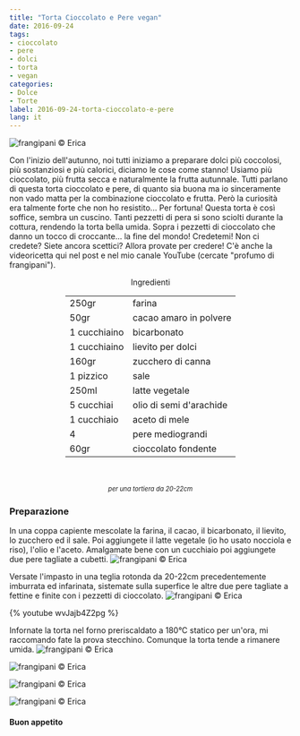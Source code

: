 ```yaml
---
title: "Torta Cioccolato e Pere vegan"
date: 2016-09-24
tags:
- cioccolato
- pere
- dolci
- torta
- vegan
categories:
- Dolce
- Torte
label: 2016-09-24-torta-cioccolato-e-pere
lang: it
---
```

![](header.jpg "frangipani © Erica")

Con l'inizio dell'autunno, noi tutti iniziamo a preparare dolci più coccolosi, più sostanziosi e più calorici, diciamo le cose come stanno! Usiamo più cioccolato, più frutta secca e naturalmente la frutta autunnale. Tutti parlano di questa torta cioccolato e pere, di quanto sia buona ma io sinceramente non vado matta per la combinazione cioccolato e frutta. Però la curiosità era talmente forte che non ho resistito... Per fortuna! Questa torta è così soffice, sembra un cuscino. Tanti pezzetti di pera si sono sciolti durante la cottura, rendendo la torta bella umida. Sopra i pezzetti di cioccolato che danno un tocco di croccante... la fine del mondo! Credetemi! Non ci credete? Siete ancora scettici? Allora provate per credere! C'è anche la videoricetta qui nel post e nel mio canale YouTube (cercate "profumo di frangipani").

<div id="wrapper" style="text-align: center">
  <div id="yourdiv" style="display: inline-block;">
    <div class="ingredients">
      <div class="ingredients-title">Ingredienti</div>
      <table>
        <tbody>
          <tr>
            <td>250gr</td>
            <td>farina</td>
          </tr>
          <tr>
            <td>50gr</td>
            <td>cacao amaro in polvere</td>
          </tr>
          <tr>
            <td>1 cucchiaino</td>
            <td>bicarbonato</td>
          </tr>
          <tr>
            <td>1 cucchiaino</td>
            <td>lievito per dolci</td>
          </tr>
          <tr>
            <td>160gr</td>
            <td>zucchero di canna</td>
          </tr>
          <tr>
            <td>1 pizzico</td>
            <td>sale</td>
          </tr>
          <tr>
            <td>250ml</td>
            <td>latte vegetale</td>
          </tr>
          <tr>
            <td>5 cucchiai</td>
            <td>olio di semi d'arachide</td>        
          </tr>
          <tr>
            <td>1 cucchiaio</td>
            <td>aceto di mele</td>
          </tr>
          <tr>
            <td>4</td>
            <td>pere mediograndi</td>        
          </tr>
          <tr>
            <td>60gr</td>
            <td>cioccolato fondente</td>
          </tr>
        </tbody>
      </table>
      <br></br>
      <i class="pull-right" style="font-size: 80%;">per una tortiera da 20-22cm</i>
    </div>
  </div>
</div>


<h3>
  <font color="grey">
    <i class="fa-solid fa-gears"></i>
  </font> Preparazione
</h3>

In una coppa capiente mescolate la farina, il cacao, il bicarbonato, il lievito, lo zucchero ed il sale. Poi aggiungete il latte vegetale (io ho usato nocciola e riso), l'olio e l'aceto. Amalgamate bene con un cucchiaio poi aggiungete due pere tagliate a cubetti.
![](impasto.jpg "frangipani © Erica")

Versate l'impasto in una teglia rotonda da 20-22cm precedentemente imburrata ed infarinata, sistemate sulla superfice le altre due pere tagliate a fettine e finite con i pezzetti di cioccolato.
![](teglia.jpg "frangipani © Erica")

{% youtube wvJajb4Z2pg %}

Infornate la torta nel forno preriscaldato a 180°C statico per un'ora, mi raccomando fate la prova stecchino. Comunque la torta tende a rimanere umida.
![](risultato1.jpg "frangipani © Erica")

![](risultato2.jpg "frangipani © Erica")

![](risultato3.jpg "frangipani © Erica")

![](risultato4.jpg "frangipani © Erica")


<h4>Buon appetito
  <font color="red">
    <i class="fa-regular fa-face-smile"></i>
  </font>
</h4>
